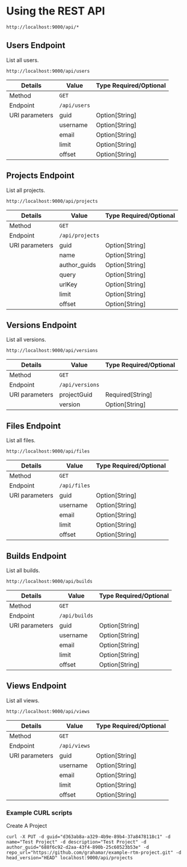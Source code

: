 # Using the REST API

```
http://localhost:9000/api/*
```

## Users Endpoint

List all users.

```
http://localhost:9000/api/users
```
| Details  |  Value | Type Required/Optional  |
| ---- | ----- | ---- |
| Method | `GET` |  |
| Endpoint | `/api/users` |  |
| URI parameters | guid | Option[String] |
| | username | Option[String] |
| | email | Option[String] |
| | limit | Option[String] |
| | offset | Option[String] |

## Projects Endpoint

List all projects.

```
http://localhost:9000/api/projects
```
| Details  |  Value | Type Required/Optional  |
| ---- | ----- | ---- |
| Method | `GET` |  |
| Endpoint | `/api/projects` |  |
| URI parameters | guid | Option[String] |
| | name | Option[String] |
| | author_guids | Option[String] |
| | query | Option[String] |
| | urlKey | Option[String] |
| | limit | Option[String] |
| | offset | Option[String] |

## Versions Endpoint

List all versions.

```
http://localhost:9000/api/versions
```
| Details  |  Value | Type Required/Optional  |
| ---- | ----- | ---- |
| Method | `GET` |  |
| Endpoint | `/api/versions` |  |
| URI parameters | projectGuid | Required[String] |
| | version | Option[String] |

## Files Endpoint

List all files.

```
http://localhost:9000/api/files
```
| Details  |  Value | Type Required/Optional  |
| ---- | ----- | ---- |
| Method | `GET` |  |
| Endpoint | `/api/files` |  |
| URI parameters | guid | Option[String] |
| | username | Option[String] |
| | email | Option[String] |
| | limit | Option[String] |
| | offset | Option[String] |

## Builds Endpoint

List all builds.

```
http://localhost:9000/api/builds
```
| Details  |  Value | Type Required/Optional  |
| ---- | ----- | ---- |
| Method | `GET` |  |
| Endpoint | `/api/builds` |  |
| URI parameters | guid | Option[String] |
| | username | Option[String] |
| | email | Option[String] |
| | limit | Option[String] |
| | offset | Option[String] |

## Views Endpoint

List all views.

```
http://localhost:9000/api/views
```
| Details  |  Value | Type Required/Optional  |
| ---- | ----- | ---- |
| Method | `GET` |  |
| Endpoint | `/api/views` |  |
| URI parameters | guid | Option[String] |
| | username | Option[String] |
| | email | Option[String] |
| | limit | Option[String] |
| | offset | Option[String] |


### Example CURL scripts

Create A Project
```
curl -X PUT -d guid="d363ab8a-a329-4b9e-89b4-37a8478118c1" -d name="Test Project" -d description="Test Project" -d author_guid="688f6c92-d2aa-43f4-890b-25c60523b53e" -d repo_url="https://github.com/grahamar/example-rtm-project.git" -d head_version="HEAD" localhost:9000/api/projects
```
